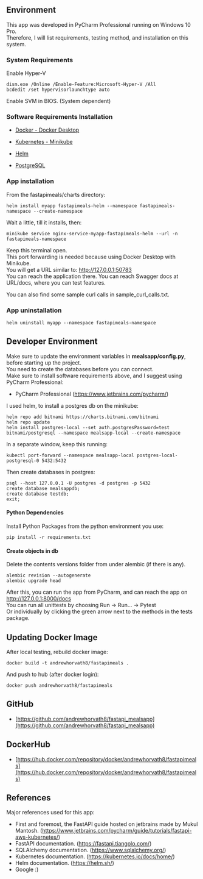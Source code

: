## Environment

This app was developed in PyCharm Professional running on Windows 10 Pro.  
Therefore, I will list requirements, testing method, and installation on this system.

### System Requirements

Enable Hyper-V

```Shell
dism.exe /Online /Enable-Feature:Microsoft-Hyper-V /All
bcdedit /set hypervisorlaunchtype auto
```

Enable SVM in BIOS. (System dependent)

### Software Requirements Installation

- [Docker - Docker Desktop](https://www.docker.com/products/docker-desktop/)


- [Kubernetes - Minikube](https://minikube.sigs.k8s.io/docs/start/)


- [Helm](https://helm.sh/)


- [PostgreSQL](https://www.postgresql.org/)

### App installation

From the fastapimeals/charts directory:

```Shell
helm install myapp fastapimeals-helm --namespace fastapimeals-namespace --create-namespace
```

Wait a little, till it installs, then:

```Shell
minikube service nginx-service-myapp-fastapimeals-helm --url -n fastapimeals-namespace
```

Keep this terminal open.  
This port forwarding is needed because using Docker Desktop with Minikube.  
You will get a URL similar to: http://127.0.0.1:50783  
You can reach the application there. You can reach Swagger docs at URL/docs, where you can test features.

You can also find some sample curl calls in sample_curl_calls.txt.

### App uninstallation

```Shell
helm uninstall myapp --namespace fastapimeals-namespace
```

## Developer Environment

Make sure to update the environment variables in **mealsapp/config.py**, before starting up the project.  
You need to create the databases before you can connect.  
Make sure to install software requirements above, and I suggest using PyCharm Professional:
- PyCharm Professional (https://www.jetbrains.com/pycharm/)

I used helm, to install a postgres db on the minikube:

```Shell
helm repo add bitnami https://charts.bitnami.com/bitnami
helm repo update
helm install postgres-local --set auth.postgresPassword=test bitnami/postgresql --namespace mealsapp-local --create-namespace
```

In a separate window, keep this running:

```Shell
kubectl port-forward --namespace mealsapp-local postgres-local-postgresql-0 5432:5432

```
Then create databases in postgres:

```Shell
psql --host 127.0.0.1 -U postgres -d postgres -p 5432
create database mealsappdb;
create database testdb;
exit;
```

#### Python Dependencies

Install Python Packages from the python environment you use:

```Shell
pip install -r requirements.txt
```

#### Create objects in db

Delete the contents versions folder from under alembic (if there is any).

```Shell
alembic revision --autogenerate
alembic upgrade head
```

After this, you can run the app from PyCharm, and can reach the app on http://127.0.0.1:8000/docs  
You can run all unittests by choosing Run -> Run... -> Pytest  
Or individually by clicking the green arrow next to the methods in the tests package.

## Updating Docker Image

After local testing, rebuild docker image:

```Shell
docker build -t andrewhorvath8/fastapimeals .  
```

And push to hub (after docker login):

```Shell
docker push andrewhorvath8/fastapimeals
```

## GitHub
 - [https://github.com/andrewhorvath8/fastapi_mealsapp](https://github.com/andrewhorvath8/fastapi_mealsapp)

## DockerHub
 - [https://hub.docker.com/repository/docker/andrewhorvath8/fastapimeals](https://hub.docker.com/repository/docker/andrewhorvath8/fastapimeals)


## References

Major references used for this app:

 - First and foremost, the FastAPI guide hosted on jetbrains made by Mukul Mantosh. (https://www.jetbrains.com/pycharm/guide/tutorials/fastapi-aws-kubernetes/)
 - FastAPI documentation. (https://fastapi.tiangolo.com/)
 - SQLAlchemy documentation. (https://www.sqlalchemy.org/)
 - Kubernetes documentation. (https://kubernetes.io/docs/home/)
 - Helm documentation. (https://helm.sh/)
 - Google :)